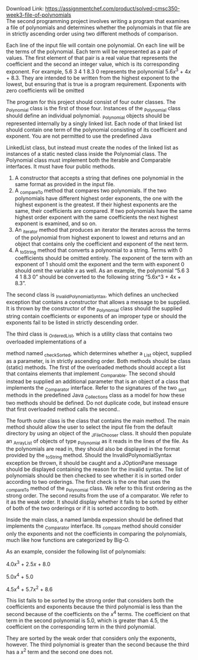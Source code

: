 Download Link: https://assignmentchef.com/product/solved-cmsc350-week3-file-of-polynomials
<br>
The second programming project involves writing a program that examines a file of polynomials and determines whether the polynomials in that file are in strictly ascending order using two different methods of comparison.

Each line of the input file will contain one polynomial. On each line will be the terms of the polynomial. Each term will be represented as a pair of values. The first element of that pair is a real value that represents the coefficient and the second an integer value, which is its corresponding exponent. For example, 5.6 3 4 1 8.3 0 represents the polynomial 5.6<em>x</em><sup>3</sup> + 4<em>x</em> + 8.3. They are intended to be written from the highest exponent to the lowest, but ensuring that is true is a program requirement. Exponents with zero coefficients will be omitted

The program for this project should consist of four outer classes. The <sub>Polynomial</sub> class is the first of those four. Instances of the <sub>Polynomial</sub> class should define an individual polynomial. <sub>Polynomial</sub> objects should be represented internally by a singly linked list. Each node of that linked list should contain one term of the polynomial consisting of its coefficient and exponent. You are not permitted to use the predefined Java

LinkedList class, but instead must create the nodes of the linked list as instances of a static nested class inside the Polynomial class. The Polynomial class must implement both the Iterable and Comparable interfaces. It must have four public methods.

<ol>

 <li>A constructor that accepts a string that defines one polynomial in the same format as provided in the input file.</li>

 <li>A <sub>compareTo</sub> method that compares two polynomials. If the two polynomials have different highest order exponents, the one with the highest exponent is the greatest. If their highest exponents are the same, their coefficients are compared. If two polynomials have the same highest order exponent with the same coefficients the next highest exponent is examined, and so on.</li>

 <li>An <sub>iterator</sub> method that produces an iterator the iterates across the terms of the polynomial from highest exponent to lowest and returns and an object that contains only the coefficient and exponent of the next term.</li>

 <li>A <sub>toString</sub> method that converts a polynomial to a string. Terms with 0 coefficients should be omitted entirely. The exponent of the term with an exponent of 1 should omit the exponent and the term with exponent 0 should omit the variable <em>x</em> as well. As an example, the polynomial “5.6 3 4 1 8.3 0” should be converted to the following string “5.6x^3 + 4x + 8.3”.</li>

</ol>

The second class is <sub>InvalidPolynomialSyntax</sub>, which defines an unchecked exception that contains a constructor that allows a message to be supplied. It is thrown by the constructor of the <sub>Polynomial</sub> class should the supplied string contain coefficients or exponents of an improper type or should the exponents fail to be listed in strictly descending order.

The third class is <sub>OrderedList</sub>, which is a utility class that contains two overloaded implementations of a

method named <sub>checkSorted</sub>, which determines whether a <sub>List</sub> object, supplied as a parameter, is in strictly ascending order. Both methods should be class (static) methods. The first of the overloaded methods should accept a list that contains elements that implement <sub>Comparable</sub>. The second should instead be supplied an additional parameter that is an object of a class that implements the <sub>Comparator</sub> interface. Refer to the signatures of the two <sub>sort</sub> methods in the predefined Java <sub>Collections</sub> class as a model for how these two methods should be defined. Do not duplicate code, but instead ensure that first overloaded method calls the second..

The fourth outer class is the class that contains the main method. The main method should allow the user to select the input file from the default directory by using an object of the <sub>JFileChooser</sub> class. It should then populate an <sub>ArrayList</sub> of objects of type <sub>Polynomial</sub> as it reads in the lines of the file. As the polynomials are read in, they should also be displayed in the format provided by the <sub>toString</sub> method. Should the InvalidPolynomialSyntax exception be thrown, it should be caught and a JOptionPane message should be displayed containing the reason for the invalid syntax. The list of polynomials should be then checked to see whether it is in sorted order according to two orderings. The first check is the one that uses the <sub>compareTo</sub> method of the <sub>Polynomial</sub> class. We refer to this first ordering as the strong order. The second results from the use of a comparator. We refer to it as the weak order. It should display whether it fails to be sorted by either of both of the two orderings or if it is sorted according to both.

Inside the main class, a named lambda expession should be defined that implements the <sub>Comparator</sub> interface. Its <sub>compare</sub> method should consider only the exponents and not the coefficients in comparing the polynomials, much like how functions are categorized by Big-O.

As an example, consider the following list of polynomials:

4.0<em>x</em><sup>3</sup> + 2.5<em>x</em> + 8.0

5.0<em>x</em><sup>4</sup> + 5.0

4.5<em>x</em><sup>4</sup> + 5.7<em>x</em><sup>2</sup> + 8.6

This list fails to be sorted by the strong order that considers both the coefficients and exponents because the third polynomial is less than the second because of the coefficients on the <em>x</em><sup>4</sup> terms. The coefficient on that term in the second polynomial is 5.0, which is greater than 4.5, the coefficient on the corresponding term in the third polynomial.

They are sorted by the weak order that considers only the exponents, however. The third polynomial is greater than the second because the third has a <em>x</em><sup>2</sup> term and the second one does not.